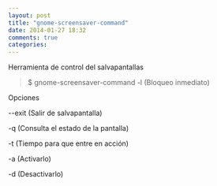 ```yaml
---
layout: post
title: "gnome-screensaver-command"
date: 2014-01-27 18:32
comments: true
categories: 
---
```

Herramienta de control del salvapantallas 

>$ gnome-screensaver-command -l (Bloqueo inmediato)

Opciones 

--exit (Salir de salvapantalla)  

-q (Consulta el estado de la pantalla)

-t (Tiempo para que entre en acción)

-a (Activarlo)

-d (Desactivarlo)

